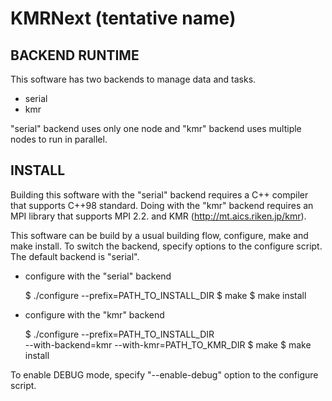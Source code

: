 KMRNext (tentative name)
========================

BACKEND RUNTIME
---------------

This software has two backends to manage data and tasks.

* serial
* kmr

"serial" backend uses only one node and "kmr" backend uses multiple nodes to
run in parallel.

INSTALL
-------

Building this software with the "serial" backend requires a C++ compiler that
supports C++98 standard.  Doing with the "kmr" backend requires an MPI
library that supports MPI 2.2. and KMR (http://mt.aics.riken.jp/kmr).

This software can be build by a usual building flow, configure, make and
make install. To switch the backend, specify options to the configure script.
The default backend is "serial".

* configure with the "serial" backend

    $ ./configure --prefix=PATH_TO_INSTALL_DIR
    $ make
    $ make install

* configure with the "kmr" backend

    $ ./configure --prefix=PATH_TO_INSTALL_DIR \
      --with-backend=kmr --with-kmr=PATH_TO_KMR_DIR
    $ make
    $ make install

To enable DEBUG mode, specify "--enable-debug" option to the configure script.
